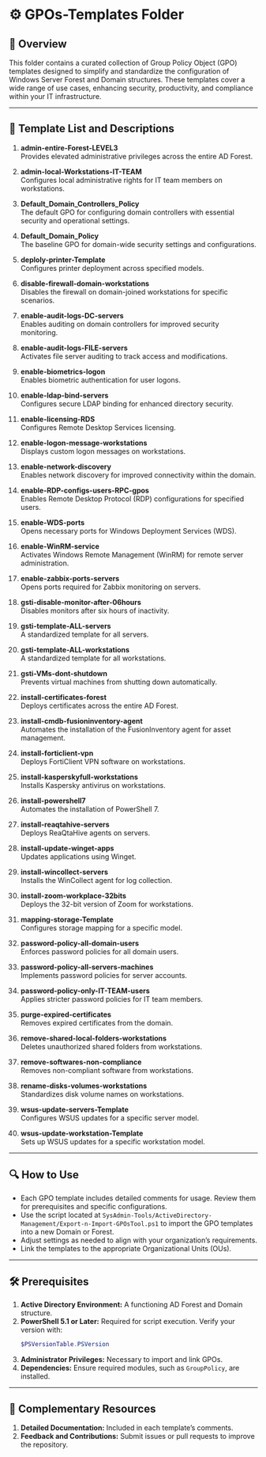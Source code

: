 # ⚙️ GPOs-Templates Folder

## 📄 Overview

This folder contains a curated collection of Group Policy Object (GPO) templates designed to simplify and standardize the configuration of Windows Server Forest and Domain structures. These templates cover a wide range of use cases, enhancing security, productivity, and compliance within your IT infrastructure.

---

## 📜 Template List and Descriptions

1. **admin-entire-Forest-LEVEL3**  
   Provides elevated administrative privileges across the entire AD Forest.

2. **admin-local-Workstations-IT-TEAM**  
   Configures local administrative rights for IT team members on workstations.

3. **Default_Domain_Controllers_Policy**  
   The default GPO for configuring domain controllers with essential security and operational settings.

4. **Default_Domain_Policy**  
   The baseline GPO for domain-wide security settings and configurations.

5. **deploly-printer-Template**  
   Configures printer deployment across specified models.

6. **disable-firewall-domain-workstations**  
   Disables the firewall on domain-joined workstations for specific scenarios.

7. **enable-audit-logs-DC-servers**  
   Enables auditing on domain controllers for improved security monitoring.

8. **enable-audit-logs-FILE-servers**  
   Activates file server auditing to track access and modifications.

9. **enable-biometrics-logon**  
   Enables biometric authentication for user logons.

10. **enable-ldap-bind-servers**  
    Configures secure LDAP binding for enhanced directory security.

11. **enable-licensing-RDS**  
    Configures Remote Desktop Services licensing.

12. **enable-logon-message-workstations**  
    Displays custom logon messages on workstations.

13. **enable-network-discovery**  
    Enables network discovery for improved connectivity within the domain.

14. **enable-RDP-configs-users-RPC-gpos**  
    Enables Remote Desktop Protocol (RDP) configurations for specified users.

15. **enable-WDS-ports**  
    Opens necessary ports for Windows Deployment Services (WDS).

16. **enable-WinRM-service**  
    Activates Windows Remote Management (WinRM) for remote server administration.

17. **enable-zabbix-ports-servers**  
    Opens ports required for Zabbix monitoring on servers.

18. **gsti-disable-monitor-after-06hours**  
    Disables monitors after six hours of inactivity.

19. **gsti-template-ALL-servers**  
    A standardized template for all servers.

20. **gsti-template-ALL-workstations**  
    A standardized template for all workstations.

21. **gsti-VMs-dont-shutdown**  
    Prevents virtual machines from shutting down automatically.

22. **install-certificates-forest**  
    Deploys certificates across the entire AD Forest.

23. **install-cmdb-fusioninventory-agent**  
    Automates the installation of the FusionInventory agent for asset management.

24. **install-forticlient-vpn**  
    Deploys FortiClient VPN software on workstations.

25. **install-kasperskyfull-workstations**  
    Installs Kaspersky antivirus on workstations.

26. **install-powershell7**  
    Automates the installation of PowerShell 7.

27. **install-reaqtahive-servers**  
    Deploys ReaQtaHive agents on servers.

28. **install-update-winget-apps**  
    Updates applications using Winget.

29. **install-wincollect-servers**  
    Installs the WinCollect agent for log collection.

30. **install-zoom-workplace-32bits**  
    Deploys the 32-bit version of Zoom for workstations.

31. **mapping-storage-Template**  
    Configures storage mapping for a specific model.

32. **password-policy-all-domain-users**  
    Enforces password policies for all domain users.

33. **password-policy-all-servers-machines**  
    Implements password policies for server accounts.

34. **password-policy-only-IT-TEAM-users**  
    Applies stricter password policies for IT team members.

35. **purge-expired-certificates**  
    Removes expired certificates from the domain.

36. **remove-shared-local-folders-workstations**  
    Deletes unauthorized shared folders from workstations.

37. **remove-softwares-non-compliance**  
    Removes non-compliant software from workstations.

38. **rename-disks-volumes-workstations**  
    Standardizes disk volume names on workstations.

39. **wsus-update-servers-Template**  
    Configures WSUS updates for a specific server model.

40. **wsus-update-workstation-Template**  
    Sets up WSUS updates for a specific workstation model.

---

## 🔍 How to Use

- Each GPO template includes detailed comments for usage. Review them for prerequisites and specific configurations.
- Use the script located at `SysAdmin-Tools/ActiveDirectory-Management/Export-n-Import-GPOsTool.ps1` to import the GPO templates into a new Domain or Forest.
- Adjust settings as needed to align with your organization’s requirements.
- Link the templates to the appropriate Organizational Units (OUs).

---

## 🛠️ Prerequisites

1. **Active Directory Environment:** A functioning AD Forest and Domain structure.
2. **PowerShell 5.1 or Later:** Required for script execution. Verify your version with:  
   ```powershell
   $PSVersionTable.PSVersion
   ```
3. **Administrator Privileges:** Necessary to import and link GPOs.
4. **Dependencies:** Ensure required modules, such as `GroupPolicy`, are installed.

---

## 📄 Complementary Resources

1. **Detailed Documentation:** Included in each template’s comments.
2. **Feedback and Contributions:** Submit issues or pull requests to improve the repository.
